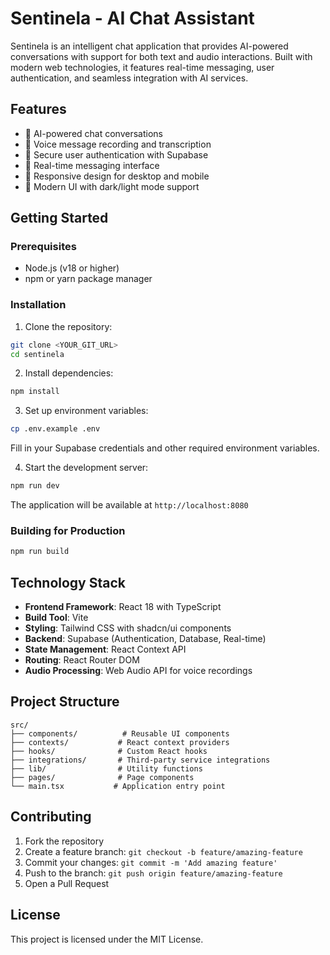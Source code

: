 # Sentinela - AI Chat Assistant

Sentinela is an intelligent chat application that provides AI-powered conversations with support for both text and audio interactions. Built with modern web technologies, it features real-time messaging, user authentication, and seamless integration with AI services.

## Features

- 🤖 AI-powered chat conversations
- 🎤 Voice message recording and transcription
- 🔐 Secure user authentication with Supabase
- 💬 Real-time messaging interface
- 📱 Responsive design for desktop and mobile
- 🎨 Modern UI with dark/light mode support

## Getting Started

### Prerequisites

- Node.js (v18 or higher)
- npm or yarn package manager

### Installation

1. Clone the repository:
```bash
git clone <YOUR_GIT_URL>
cd sentinela
```

2. Install dependencies:
```bash
npm install
```

3. Set up environment variables:
```bash
cp .env.example .env
```
Fill in your Supabase credentials and other required environment variables.

4. Start the development server:
```bash
npm run dev
```

The application will be available at `http://localhost:8080`

### Building for Production

```bash
npm run build
```

## Technology Stack

- **Frontend Framework**: React 18 with TypeScript
- **Build Tool**: Vite
- **Styling**: Tailwind CSS with shadcn/ui components
- **Backend**: Supabase (Authentication, Database, Real-time)
- **State Management**: React Context API
- **Routing**: React Router DOM
- **Audio Processing**: Web Audio API for voice recordings

## Project Structure

```
src/
├── components/          # Reusable UI components
├── contexts/           # React context providers
├── hooks/              # Custom React hooks
├── integrations/       # Third-party service integrations
├── lib/                # Utility functions
├── pages/              # Page components
└── main.tsx           # Application entry point
```

## Contributing

1. Fork the repository
2. Create a feature branch: `git checkout -b feature/amazing-feature`
3. Commit your changes: `git commit -m 'Add amazing feature'`
4. Push to the branch: `git push origin feature/amazing-feature`
5. Open a Pull Request

## License

This project is licensed under the MIT License.
